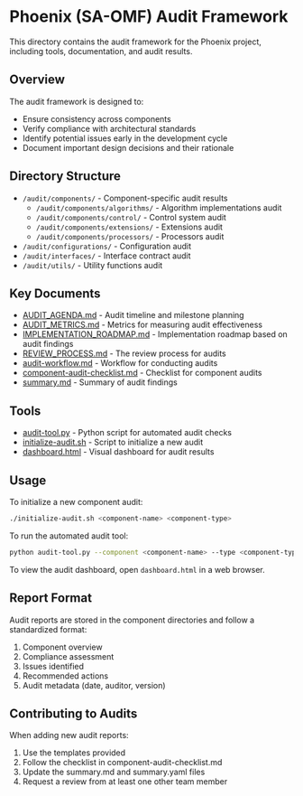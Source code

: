 # Phoenix (SA-OMF) Audit Framework

This directory contains the audit framework for the Phoenix project, including tools, documentation, and audit results.

## Overview

The audit framework is designed to:
- Ensure consistency across components
- Verify compliance with architectural standards
- Identify potential issues early in the development cycle
- Document important design decisions and their rationale

## Directory Structure

- `/audit/components/` - Component-specific audit results
  - `/audit/components/algorithms/` - Algorithm implementations audit
  - `/audit/components/control/` - Control system audit
  - `/audit/components/extensions/` - Extensions audit
  - `/audit/components/processors/` - Processors audit
- `/audit/configurations/` - Configuration audit
- `/audit/interfaces/` - Interface contract audit
- `/audit/utils/` - Utility functions audit

## Key Documents

- [AUDIT_AGENDA.md](./AUDIT_AGENDA.md) - Audit timeline and milestone planning
- [AUDIT_METRICS.md](./AUDIT_METRICS.md) - Metrics for measuring audit effectiveness
- [IMPLEMENTATION_ROADMAP.md](./IMPLEMENTATION_ROADMAP.md) - Implementation roadmap based on audit findings
- [REVIEW_PROCESS.md](./REVIEW_PROCESS.md) - The review process for audits
- [audit-workflow.md](./audit-workflow.md) - Workflow for conducting audits
- [component-audit-checklist.md](./component-audit-checklist.md) - Checklist for component audits
- [summary.md](./summary.md) - Summary of audit findings

## Tools

- [audit-tool.py](./audit-tool.py) - Python script for automated audit checks
- [initialize-audit.sh](./initialize-audit.sh) - Script to initialize a new audit
- [dashboard.html](./dashboard.html) - Visual dashboard for audit results

## Usage

To initialize a new component audit:

```bash
./initialize-audit.sh <component-name> <component-type>
```

To run the automated audit tool:

```bash
python audit-tool.py --component <component-name> --type <component-type>
```

To view the audit dashboard, open `dashboard.html` in a web browser.

## Report Format

Audit reports are stored in the component directories and follow a standardized format:

1. Component overview
2. Compliance assessment
3. Issues identified
4. Recommended actions
5. Audit metadata (date, auditor, version)

## Contributing to Audits

When adding new audit reports:

1. Use the templates provided
2. Follow the checklist in component-audit-checklist.md
3. Update the summary.md and summary.yaml files
4. Request a review from at least one other team member